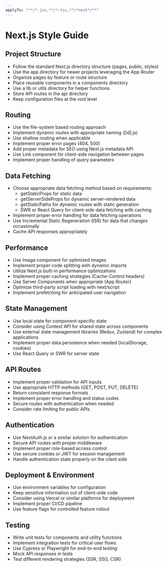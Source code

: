 ```yaml
---
applyTo: "**/*.jsx,**/*.tsx,**/*next*/**"
---
```

# Next.js Style Guide

## Project Structure
- Follow the standard Next.js directory structure (pages, public, styles)
- Use the app directory for newer projects leveraging the App Router
- Organize pages by feature or route structure
- Place reusable components in a components directory
- Use a lib or utils directory for helper functions
- Store API routes in the api directory
- Keep configuration files at the root level

## Routing
- Use the file-system based routing approach
- Implement dynamic routes with appropriate naming ([id].js)
- Use shallow routing when applicable
- Implement proper error pages (404, 500)
- Add proper metadata for SEO using Next.js metadata API
- Use Link component for client-side navigation between pages
- Implement proper handling of query parameters

## Data Fetching
- Choose appropriate data fetching method based on requirements:
  - getStaticProps for static data
  - getServerSideProps for dynamic server-rendered data
  - getStaticPaths for dynamic routes with static generation
  - SWR or React Query for client-side data fetching with caching
- Implement proper error handling for data fetching operations
- Use Incremental Static Regeneration (ISR) for data that changes occasionally
- Cache API responses appropriately

## Performance
- Use Image component for optimized images
- Implement proper code splitting with dynamic imports
- Utilize Next.js built-in performance optimizations
- Implement proper caching strategies (Cache-Control headers)
- Use Server Components when appropriate (App Router)
- Optimize third-party script loading with next/script
- Implement prefetching for anticipated user navigation

## State Management
- Use local state for component-specific state
- Consider using Context API for shared state across components
- Use external state management libraries (Redux, Zustand) for complex applications
- Implement proper data persistence when needed (localStorage, cookies)
- Use React Query or SWR for server state

## API Routes
- Implement proper validation for API inputs
- Use appropriate HTTP methods (GET, POST, PUT, DELETE)
- Return consistent response formats
- Implement proper error handling and status codes
- Secure routes with authentication when needed
- Consider rate limiting for public APIs

## Authentication
- Use NextAuth.js or a similar solution for authentication
- Secure API routes with proper middleware
- Implement proper role-based access control
- Use secure cookies or JWT for session management
- Handle authentication state properly on the client side

## Deployment & Environment
- Use environment variables for configuration
- Keep sensitive information out of client-side code
- Consider using Vercel or similar platforms for deployment
- Implement proper CI/CD pipeline
- Use feature flags for controlled feature rollout

## Testing
- Write unit tests for components and utility functions
- Implement integration tests for critical user flows
- Use Cypress or Playwright for end-to-end testing
- Mock API responses in tests
- Test different rendering strategies (SSR, SSG, CSR)
